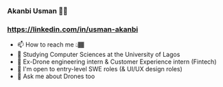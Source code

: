 ### Akanbi Usman 👋🏾
### https://linkedin.com/in/usman-akanbi

- 📫 How to reach me 👆🏾
- 🔭 Studying Computer Sciences at the University of Lagos
- 🌱 Ex-Drone engineering intern & Customer Experience intern (Fintech)
- 👯 I'm open to entry-level SWE roles (& UI/UX design roles)
- 💬 Ask me about Drones too
